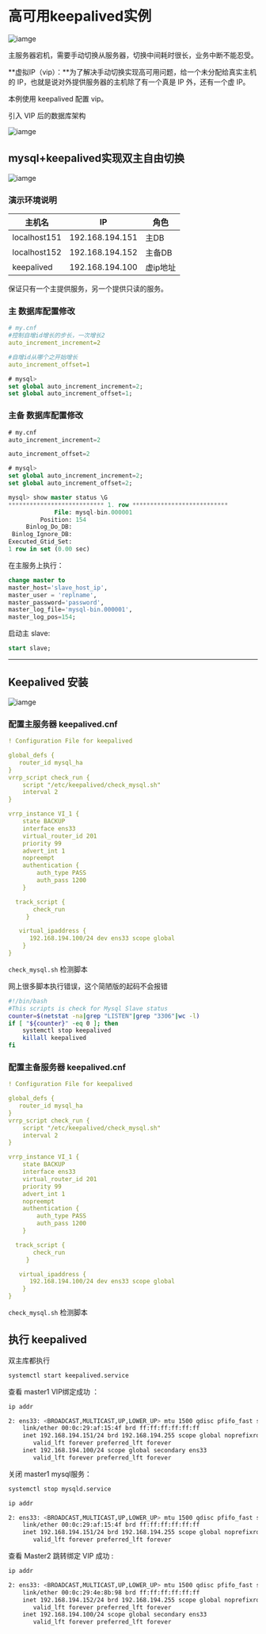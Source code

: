 # 高可用keepalived实例

![iamge](../images/03.png)

主服务器宕机，需要手动切换从服务器，切换中间耗时很长，业务中断不能忍受。

**虚拟IP（vip）：**为了解决手动切换实现高可用问题，给一个未分配给真实主机的 IP，也就是说对外提供服务器的主机除了有一个真是 IP 外，还有一个虚 IP。

本例使用 keepalived 配置 vip。

引入 VIP 后的数据库架构

![iamge](../images/04.png)

## mysql+keepalived实现双主自由切换

![iamge](../images/05.png)

### 演示环境说明

| 主机名 | IP | 角色 |
| ---- | ---- | ---- |
| localhost151 | 192.168.194.151 | 主DB |
| localhost152 | 192.168.194.152 | 主备DB |
| keepalived | 192.168.194.100 | 虚ip地址 |

保证只有一个主提供服务，另一个提供只读的服务。

### 主 数据库配置修改

```yml
# my.cnf
#控制自增id增长的步长，一次增长2
auto_increment_increment=2

#自增id从哪个之开始增长
auto_increment_offset=1
```

```sql
# mysql>
set global auto_increment_increment=2;
set global auto_increment_offset=1;
```

### 主备 数据库配置修改

```sql
# my.cnf
auto_increment_increment=2

auto_increment_offset=2
```

```sql
# mysql>
set global auto_increment_increment=2;
set global auto_increment_offset=2;
```

```sql
mysql> show master status \G
*************************** 1. row ***************************
             File: mysql-bin.000001
         Position: 154
     Binlog_Do_DB: 
 Binlog_Ignore_DB: 
Executed_Gtid_Set: 
1 row in set (0.00 sec)
```

在主服务上执行：

```sql
change master to 
master_host='slave_host_ip',
master_user = 'replname',
master_password='password',
master_log_file='mysql-bin.000001',
master_log_pos=154;
```

启动主 slave:

```sql
start slave;
```

---

## Keepalived 安装

![iamge](../images/06.png)

### 配置主服务器 keepalived.cnf

```yml
! Configuration File for keepalived

global_defs {
   router_id mysql_ha
}
vrrp_script check_run {
    script "/etc/keepalived/check_mysql.sh"
    interval 2
}

vrrp_instance VI_1 {
    state BACKUP
    interface ens33
    virtual_router_id 201
    priority 99
    advert_int 1
    nopreempt
    authentication {
        auth_type PASS
        auth_pass 1200
    }

  track_script {
       check_run
     }

   virtual_ipaddress {
      192.168.194.100/24 dev ens33 scope global
    }
}
```

`check_mysql.sh` 检测脚本

网上很多脚本执行错误，这个简陋版的起码不会报错

```bash
#!/bin/bash
#This scripts is check for Mysql Slave status
counter=$(netstat -na|grep "LISTEN"|grep "3306"|wc -l)
if [ "${counter}" -eq 0 ]; then
    systemctl stop keepalived
    killall keepalived
fi
```

### 配置主备服务器 keepalived.cnf

```yml
! Configuration File for keepalived

global_defs {
   router_id mysql_ha
}
vrrp_script check_run {
    script "/etc/keepalived/check_mysql.sh"
    interval 2
}

vrrp_instance VI_1 {
    state BACKUP
    interface ens33
    virtual_router_id 201
    priority 99
    advert_int 1
    nopreempt
    authentication {
        auth_type PASS
        auth_pass 1200
    }

  track_script {
       check_run
     }

   virtual_ipaddress {
      192.168.194.100/24 dev ens33 scope global
    }
}
```

`check_mysql.sh` 检测脚本

## 执行 keepalived

双主库都执行

```bash
systemctl start keepalived.service
```

查看 master1 VIP绑定成功 ：

```bash
ip addr

2: ens33: <BROADCAST,MULTICAST,UP,LOWER_UP> mtu 1500 qdisc pfifo_fast state UP group default qlen 1000
    link/ether 00:0c:29:af:15:4f brd ff:ff:ff:ff:ff:ff
    inet 192.168.194.151/24 brd 192.168.194.255 scope global noprefixroute ens33
       valid_lft forever preferred_lft forever
    inet 192.168.194.100/24 scope global secondary ens33
       valid_lft forever preferred_lft forever
```

关闭 master1 mysql服务：

```bash
systemctl stop mysqld.service
```

```bash
ip addr

2: ens33: <BROADCAST,MULTICAST,UP,LOWER_UP> mtu 1500 qdisc pfifo_fast state UP group default qlen 1000
    link/ether 00:0c:29:af:15:4f brd ff:ff:ff:ff:ff:ff
    inet 192.168.194.151/24 brd 192.168.194.255 scope global noprefixroute ens33
       valid_lft forever preferred_lft forever
```

查看 Master2 跳转绑定 VIP 成功 :

```bash
ip addr

2: ens33: <BROADCAST,MULTICAST,UP,LOWER_UP> mtu 1500 qdisc pfifo_fast state UP group default qlen 1000
    link/ether 00:0c:29:4e:8b:98 brd ff:ff:ff:ff:ff:ff
    inet 192.168.194.152/24 brd 192.168.194.255 scope global noprefixroute ens33
       valid_lft forever preferred_lft forever
    inet 192.168.194.100/24 scope global secondary ens33
       valid_lft forever preferred_lft forever
```
